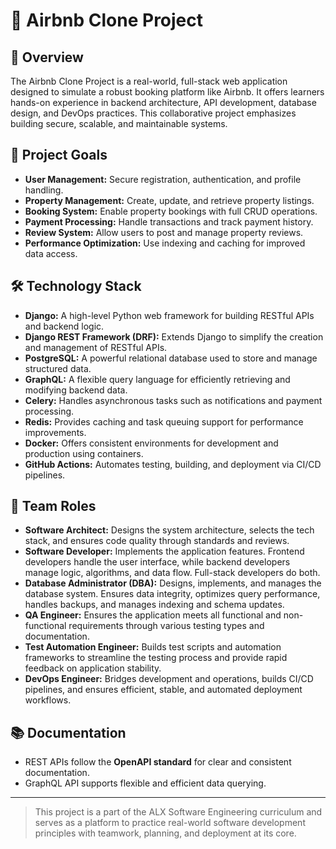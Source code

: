 # 🏡 Airbnb Clone Project

## 📌 Overview

The Airbnb Clone Project is a real-world, full-stack web application designed to simulate a robust booking platform like Airbnb. It offers learners hands-on experience in backend architecture, API development, database design, and DevOps practices. This collaborative project emphasizes building secure, scalable, and maintainable systems.

## 🎯 Project Goals

- **User Management:** Secure registration, authentication, and profile handling.
- **Property Management:** Create, update, and retrieve property listings.
- **Booking System:** Enable property bookings with full CRUD operations.
- **Payment Processing:** Handle transactions and track payment history.
- **Review System:** Allow users to post and manage property reviews.
- **Performance Optimization:** Use indexing and caching for improved data access.

## 🛠️ Technology Stack
- **Django:** A high-level Python web framework for building RESTful APIs and backend logic.
- **Django REST Framework (DRF):** Extends Django to simplify the creation and management of RESTful APIs.
- **PostgreSQL:** A powerful relational database used to store and manage structured data.
- **GraphQL:** A flexible query language for efficiently retrieving and modifying backend data.
- **Celery:** Handles asynchronous tasks such as notifications and payment processing.
- **Redis:** Provides caching and task queuing support for performance improvements.
- **Docker:** Offers consistent environments for development and production using containers.
- **GitHub Actions:** Automates testing, building, and deployment via CI/CD pipelines.

## 👥 Team Roles

- **Software Architect:** Designs the system architecture, selects the tech stack, and ensures code quality through standards and reviews.
- **Software Developer:** Implements the application features. Frontend developers handle the user interface, while backend developers manage logic, algorithms, and data flow. Full-stack developers do both.
- **Database Administrator (DBA):** Designs, implements, and manages the database system. Ensures data integrity, optimizes query performance, handles backups, and manages indexing and schema updates.
- **QA Engineer:** Ensures the application meets all functional and non-functional requirements through various testing types and documentation.
- **Test Automation Engineer:** Builds test scripts and automation frameworks to streamline the testing process and provide rapid feedback on application stability.
- **DevOps Engineer:** Bridges development and operations, builds CI/CD pipelines, and ensures efficient, stable, and automated deployment workflows.

## 📚 Documentation

- REST APIs follow the **OpenAPI standard** for clear and consistent documentation.
- GraphQL API supports flexible and efficient data querying.

---

> This project is a part of the ALX Software Engineering curriculum and serves as a platform to practice real-world software development principles with teamwork, planning, and deployment at its core.
